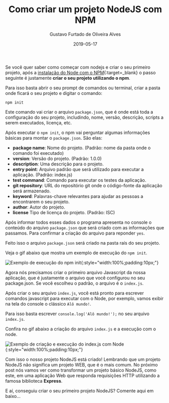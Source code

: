 ﻿---
title: Como criar um projeto NodeJS com NPM
date: '2019-05-17'
author: Gustavo Furtado de Oliveira Alves
category: Util
tags: nodejs, npm
image: /images/logo-nodejs.png
---

Se você quer saber como começar com nodejs e criar o seu primeiro projeto,
após a [instalação do Node com o NPM](/instalacao-do-nodejs-e-npm-no-windows-passo-a-passo){:target=\_blank}
o passo seguinte é justamente **criar o seu projeto utilizando o npm**.

Para isso basta abrir o seu prompt de comandos ou terminal,
criar a pasta onde ficará o seu projeto e digitar o comando:

```
npm init
```

Este comando vai criar o arquivo `package.json`, que é onde está toda a configuração do seu projeto,
includindo, nome, versão, descrição, scripts a serem executados, licença, etc.

Após executar o `npm init`, o npm vai perguntar algumas informações básicas para montar o `package.json`.
São elas:

- **package name**: Nome do projeto. (Padrão: nome da pasta onde o comando foi executado)
- **version**: Versão do projeto. (Padrão: 1.0.0)
- **description**: Uma descrição para o projeto.
- **entry point**: Arquivo padrão que será utilizado para executar a aplicação. (Padrão: index.js)
- **test command**: Comando para executar os testes da aplicação.
- **git repository**: URL do repositório git onde o código-fonte da aplicação será armazenado.
- **keyword**: Palavras-chave relevantes para ajudar as pessoas a encontrarem o seu projeto. 
- **author**: Autor do projeto.
- **license** Tipo de licença do projeto. (Padrão: ISC)

Após informar todos esses dados o programa apresenta no console o conteúdo do arquivo `package.json`
que será criado com as informações que passamos.
Para confirmar a criação do arquivo para reponder `yes`.

Feito isso o arquivo `package.json` será criado na pasta raís do seu projeto.

Veja o gif abaixo que mostra um exemplo de execução do `npm init`.

![Exemplo de execução do npm init](/images/exemplo-npm-init.gif){:style="width:100%;padding:10px;"}

Agora nós precisamos criar o primeiro arquivo Javascript da nossa aplicação,
que é justamente o arquivo que você configurou no seu package.json.
Se você escolheu o padrão, o arquivo é o `index.js`.

Após criar o seu arquivo `index.js`,
você está pronto para escrever comandos javascript para executar com o Node,
por exemplo, vamos exibir na tela do console o clássico `Alô mundo!`.

Para isso basta escrever `console.log('Alô mundo!');` no seu arquivo `index.js`.

Confira no gif abaixo a criação do arquivo `index.js` e a execução com o node.

![Exemplo de criação e execução do index.js com Node](/images/criacao-execucao-index-js-com-node.gif){:style="width:100%;padding:10px;"}

Com isso o nosso projeto NodeJS está criado!
Lembrando que um projeto NodeJS não significa um projeto WEB, que é o mais comum.
No próximo post nós vamos ver como transformar um projeto básico NodeJS, como este,
em uma aplicação Web que responda requisições HTTP utilizando a famosa biblioteca **Express**.

E aí, conseguiu criar o seu primeiro projeto NodeJS?
Comente aqui em baixo...